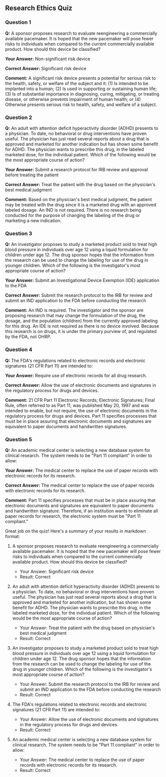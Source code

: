 ## Research Ethics Quiz

### Question 1
**Q:** A sponsor proposes research to evaluate reengineering a commercially available pacemaker. It is hoped that the new pacemaker will pose fewer risks to individuals when compared to the current commercially available product. How should this device be classified?

**Your Answer:** Non-significant risk device

**Correct Answer:** Significant risk device

**Comment:** A significant risk device presents a potential for serious risk to the health, safety, or welfare of the subject and it: (1) Is intended to be implanted into a human; (2) Is used in supporting or sustaining human life; (3) Is of substantial importance in diagnosing, curing, mitigating, or treating disease, or otherwise prevents impairment of human health; or (4) Otherwise presents serious risk to health, safety, and welfare of a subject.

### Question 2
**Q:** An adult with attention deficit hyperactivity disorder (ADHD) presents to a physician. To date, no behavioral or drug interventions have proven useful. The physician has just read several reports about a drug that is approved and marketed for another indication but has shown some benefit for ADHD. The physician wants to prescribe this drug, in the labeled marketed dose, for the individual patient. Which of the following would be the most appropriate course of action?

**Your Answer:** Submit a research protocol for IRB review and approval before treating the patient

**Correct Answer:** Treat the patient with the drug based on the physician's best medical judgment

**Comment:** Based on the physician's best medical judgment, the patient may be treated with the drug since it is a marketed drug with an approved labeled dosage. An IND is not required. There is no research being conducted for the purpose of changing the labeling of the drug or marketing a new indication.

### Question 3
**Q:** An investigator proposes to study a marketed product sold to treat high blood pressure in individuals over age 12 using a liquid formulation for children under age 12. The drug sponsor hopes that the information from the research can be used to change the labeling for use of the drug in younger children. Which of the following is the investigator's most appropriate course of action?

**Your Answer:** Submit an Investigational Device Exemption (IDE) application to the FDA

**Correct Answer:** Submit the research protocol to the IRB for review and submit an IND application to the FDA before conducting the research

**Comment:** An IND is required. The investigator and the sponsor are proposing research that may change the formulation of the drug, the dosage, and the population (children) from the currently approved labeling for this drug. An IDE is not required as there is no device involved. Because this research is on drugs, it is under the primary purview of, and regulated by the FDA, not OHRP.

### Question 4
**Q:** The FDA's regulations related to electronic records and electronic signatures (21 CFR Part 11) are intended to:

**Your Answer:** Require use of electronic records for all drug research.

**Correct Answer:** Allow the use of electronic documents and signatures in the regulatory process for drugs and devices.

**Comment:** 21 CFR Part 11 Electronic Records; Electronic Signatures; Final Rule, often referred to as Part 11, was published May 20, 1997 and was intended to enable, but not require, the use of electronic documents in the regulatory process for drugs and devices. Part 11 specifies processes that must be in place assuring that electronic documents and signatures are equivalent to paper documents and handwritten signatures.

### Question 5
**Q:** An academic medical center is selecting a new database system for clinical research. The system needs to be "Part 11 compliant" in order to allow:

**Your Answer:** The medical center to replace the use of paper records with electronic records for its research.

**Correct Answer:** The medical center to replace the use of paper records with electronic records for its research.

**Comment:** Part 11 specifies processes that must be in place assuring that electronic documents and signatures are equivalent to paper documents and handwritten signature. Therefore, if an institution wants to eliminate all paper records for research, the electronic system must be "Part 11 compliant."


Great job on the quiz! Here's a summary of your results in markdown format:

1. A sponsor proposes research to evaluate reengineering a commercially available pacemaker. It is hoped that the new pacemaker will pose fewer risks to individuals when compared to the current commercially available product. How should this device be classified?
   - Your Answer: Significant risk device
   - Result: Correct

2. An adult with attention deficit hyperactivity disorder (ADHD) presents to a physician. To date, no behavioral or drug interventions have proven useful. The physician has just read several reports about a drug that is approved and marketed for another indication, but has shown some benefit for ADHD. The physician wants to prescribe this drug, in the labeled marketed dose, for the individual patient. Which of the following would be the most appropriate course of action?
   - Your Answer: Treat the patient with the drug based on physician's best medical judgment
   - Result: Correct

3. An investigator proposes to study a marketed product sold to treat high blood pressure in individuals over age 12 using a liquid formulation for children under age 12. The drug sponsor hopes that the information from the research can be used to change the labeling for use of the drug in younger children. Which of the following is the investigator's most appropriate course of action?
   - Your Answer: Submit the research protocol to the IRB for review and submit an IND application to the FDA before conducting the research
   - Result: Correct

4. The FDA's regulations related to electronic records and electronic signatures (21 CFR Part 11) are intended to:
   - Your Answer: Allow the use of electronic documents and signatures in the regulatory process for drugs and devices.
   - Result: Correct

5. An academic medical center is selecting a new database system for clinical research. The system needs to be "Part 11 compliant" in order to allow:
   - Your Answer: The medical center to replace the use of paper records with electronic records for its research.
   - Result: Correct
